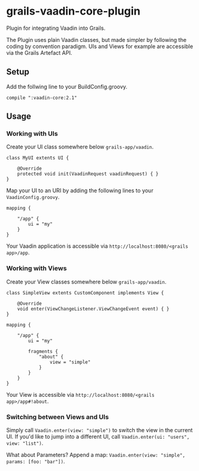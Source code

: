 grails-vaadin-core-plugin
=========================
Plugin for integrating Vaadin into Grails.

The Plugin uses plain Vaadin classes, but made simpler by following the coding by convention paradigm. UIs and Views for example are accessible via the Grails Artefact API. 

## Setup
Add the follwing line to your BuildConfig.groovy.

    compile ":vaadin-core:2.1"
    
## Usage
### Working with UIs
Create your UI class somewhere below `grails-app/vaadin`.

    class MyUI extents UI {
    
        @Override
        protected void init(VaadinRequest vaadinRequest) { }
    }


Map your UI to an URI by adding the following lines to your `VaadinConfig.groovy`.

    mapping {
        
        "/app" {
            ui = "my"
        }
    }

Your Vaadin application is accessible via ```http://localhost:8080/<grails app>/app```.

### Working with Views
Create your View classes somewhere below ```grails-app/vaadin```.
```
class SimpleView extents CustomComponent implements View {

    @Override
    void enter(ViewChangeListener.ViewChangeEvent event) { }
}
```

```
mapping {
    
    "/app" {
        ui = "my"
        
        fragments {
            "about" {
                view = "simple"
            }
        }
    }
}
```

Your View is accessible via ```http://localhost:8080/<grails app>/app#!about```.

### Switching between Views and UIs

Simply call ```Vaadin.enter(view: "simple")``` to switch the view in the current UI. If you'd like to jump into a different UI, call ```Vaadin.enter(ui: "users", view: "list")```.

What about Parameters? Append a map: ```Vaadin.enter(view: "simple", params: [foo: "bar"])```.
